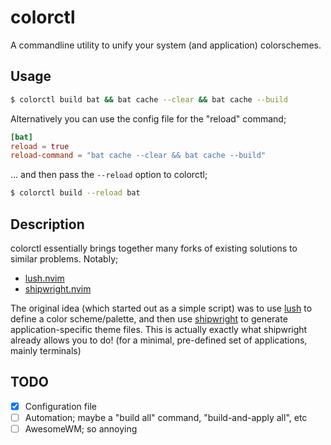 # colorctl

A commandline utility to unify your system (and application) colorschemes.

## Usage

```sh
$ colorctl build bat && bat cache --clear && bat cache --build
```

Alternatively you can use the config file for the "reload" command;

```toml
[bat]
reload = true
reload-command = "bat cache --clear && bat cache --build"
```

... and then pass the `--reload` option to colorctl;

```sh
$ colorctl build --reload bat
```

## Description

colorctl essentially brings together many forks of existing solutions to similar problems. Notably;

- [lush.nvim][lush]
- [shipwright.nvim][shipwright]

The original idea (which started out as a simple script) was to use [lush][lush] to define a color scheme/palette, and then use [shipwright][shipwright] to generate application-specific theme files.
This is actually exactly what shipwright already allows you to do! (for a minimal, pre-defined set of applications, mainly terminals)

## TODO

- [x] Configuration file
- [ ] Automation; maybe a "build all" command, "build-and-apply all", etc
- [ ] AwesomeWM; so annoying

[lush]: https://github.com/rktjmp/lush.nvim
[shipwright]: https://github.com/rktjmp/shipwright.nvim
